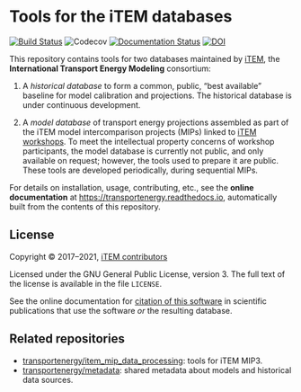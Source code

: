 Tools for the iTEM databases
============================

[![Build Status](https://travis-ci.org/transportenergy/database.svg?branch=master)](https://travis-ci.org/transportenergy/database)
![Codecov](https://img.shields.io/codecov/c/gh/transportenergy/database.svg)
[![Documentation Status](https://readthedocs.org/projects/transportenergy/badge/?version=latest)](https://transportenergy.readthedocs.io/en/latest/?badge=latest)
[![DOI](https://zenodo.org/badge/DOI/10.5281/zenodo.4271789.svg)](https://doi.org/10.5281/zenodo.4271789)


This repository contains tools for two databases maintained by [iTEM](https://transportenergy.org), the **International Transport Energy Modeling** consortium:

1. A *historical database* to form a common, public, “best available” baseline for model calibration and projections.
   The historical database is under continuous development.

2. A *model database* of transport energy projections assembled as part of the iTEM model intercomparison projects (MIPs) linked to [iTEM workshops](https://transportenergy.org/workshops/).
   To meet the intellectual property concerns of workshop participants, the model database is currently not public, and only available on request; however, the tools used to prepare it are public.
   These tools are developed periodically, during sequential MIPs.

For details on installation, usage, contributing, etc., see the **online documentation** at https://transportenergy.readthedocs.io, automatically built from the contents of this repository.

License
-------

Copyright © 2017–2021, [iTEM contributors](https://github.com/transportenergy/database/graphs/contributors)

Licensed under the GNU General Public License, version 3.
The full text of the license is available in the file `LICENSE`.

See the online documentation for [citation of this software](https://transportenergy.readthedocs.io/#citation) in scientific publications that use the software *or* the resulting database.

Related repositories
--------------------

- [transportenergy/item_mip_data_processing](https://github.com/transportenergy/item_mip_data_processing): tools for iTEM MIP3.
- [transportenergy/metadata](https://github.com/transportenergy/metadata): shared metadata about models and historical data sources.
